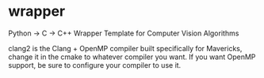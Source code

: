 wrapper
=======

Python -> C -> C++ Wrapper Template for Computer Vision Algorithms

clang2 is the Clang + OpenMP compiler built specifically for Mavericks,
change it in the cmake to whatever compiler you want.  If you want OpenMP support, 
be sure to configure your compiler to use it.